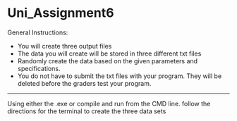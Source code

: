 # Uni_Assignment6

General Instructions: 
* You will create three output files
*	The data you will create will be stored in three different txt files
*	Randomly create the data based on the given parameters and specifications. 
*	You do not have to submit the txt files with your program. They will be deleted before the graders test your program.
*****************************************************************************************

Using either the .exe or compile and run from the CMD line.
follow the directions for the terminal to create the three data sets
